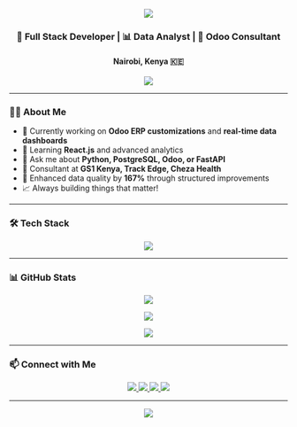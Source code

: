 <p align="center">
  <img src="https://capsule-render.vercel.app/api?type=waving&color=0d1117&height=200&section=header&text=Martin%20Githae%20Maina&fontSize=40&fontColor=ffffff&animation=fadeIn" />
</p>

<h3 align="center">🚀 Full Stack Developer | 📊 Data Analyst | 🧩 Odoo Consultant</h3>
<h4 align="center">Nairobi, Kenya 🇰🇪</h4>

<p align="center">
  <img src="https://readme-typing-svg.demolab.com?font=Fira+Code&duration=3000&pause=1000&color=00FFC2&center=true&vCenter=true&multiline=true&width=500&height=80&lines=🔍+Turning+data+into+insights...;🧠+Automating+business+with+Odoo;🛠️+Building+the+web+with+Python+%26+JavaScript!" />
</p>

---

### 👨‍💻 About Me

- 🔭 Currently working on **Odoo ERP customizations** and **real-time data dashboards**
- 🌱 Learning **React.js** and advanced analytics
- 💬 Ask me about **Python, PostgreSQL, Odoo, or FastAPI**
- 🏢 Consultant at **GS1 Kenya, Track Edge, Cheza Health**
- 🧠 Enhanced data quality by **167%** through structured improvements
- 📈 Always building things that matter!

---

### 🛠 Tech Stack

<p align="center">
  <img src="https://skillicons.dev/icons?i=python,js,html,css,postgres,fastapi,django,react,odoo" />
</p>

---

### 📊 GitHub Stats

<p align="center">
  <img src="https://github-readme-stats.vercel.app/api?username=martinbilson&show_icons=true&theme=tokyonight&border_radius=10&hide_border=false" />
</p>

<p align="center">
  <img src="https://github-readme-streak-stats.herokuapp.com/?user=martinbilson&theme=tokyonight&border_radius=10&hide_border=false" />
</p>

<p align="center">
  <img src="https://github-readme-stats.vercel.app/api/top-langs/?username=martinbilson&layout=compact&theme=tokyonight&border_radius=10&hide_border=false" />
</p>

---

### 📫 Connect with Me

<p align="center">
  <a href="mailto:martin.maina.sc@gmail.com">
    <img src="https://img.shields.io/badge/Email-D14836?style=for-the-badge&logo=gmail&logoColor=white"/>
  </a>
  <a href="https://github.com/martinbilson">
    <img src="https://img.shields.io/badge/GitHub-171515?style=for-the-badge&logo=github&logoColor=white"/>
  </a>
  <a href="https://www.linkedin.com/in/martin-githae-11781b20a/">
    <img src="https://img.shields.io/badge/LinkedIn-0A66C2?style=for-the-badge&logo=linkedin&logoColor=white"/>
  </a>
  <a href="https://x.com/MartinBilson?t=Q8paa_dGWVkX8Stn1Sl5lQ&s=08">
    <img src="https://img.shields.io/badge/Twitter-1DA1F2?style=for-the-badge&logo=twitter&logoColor=white"/>
  </a>
</p>

---

<p align="center">
  <img src="https://capsule-render.vercel.app/api?type=waving&color=0d1117&height=100&section=footer"/>
</p>
